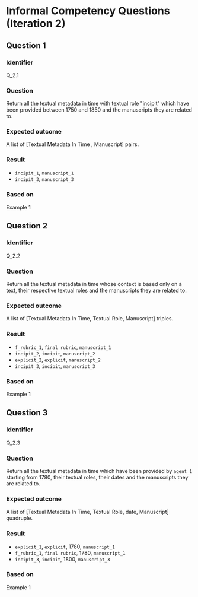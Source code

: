# Informal Competency Questions (Iteration 2)

## Question 1

### Identifier
Q_2.1

### Question
Return all the textual metadata in time with textual role "incipit" which have been provided between 1750 and 1850 and the manuscripts they are related to.

### Expected outcome
A list of [Textual Metadata In Time , Manuscript] pairs.

### Result
* `incipit_1`, `manuscript_1`
* `incipit_3`, `manuscript_3`

### Based on
Example 1

## Question 2

### Identifier
Q_2.2

### Question
Return all the textual metadata in time whose context is based only on a text, their respective textual roles and the manuscripts they are related to.

### Expected outcome
A list of [Textual Metadata In Time, Textual Role, Manuscript] triples.

### Result
* `f_rubric_1`, `final rubric`, `manuscript_1`
* `incipit_2`, `incipit`, `manuscript_2`
* `explicit_2`, `explicit`, `manuscript_2`
* `incipit_3`, `incipit`, `manuscript_3`

### Based on
Example 1

## Question 3

### Identifier
Q_2.3

### Question
Return all the textual metadata in time which have been provided by `agent_1` starting from 1780, their textual roles, their dates and the manuscripts they are related to.

### Expected outcome
A list of [Textual Metadata In Time, Textual Role, date, Manuscript] quadruple.

### Result
* `explicit_1`, `explicit`, 1780, `manuscript_1`
* `f_rubric_1`, `final rubric`, 1780, `manuscript_1`
* `incipit_3`, `incipit`, 1800, `manuscript_3`

### Based on
Example 1
